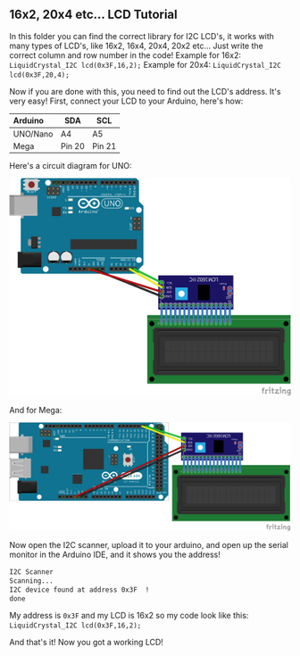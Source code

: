 ## 16x2, 20x4 etc... LCD Tutorial
In this folder you can find the correct library for I2C LCD's, it works with many types of LCD's, like 16x2, 16x4, 20x4, 20x2 etc... Just write the correct column and row number in the code!
Example for 16x2:
`LiquidCrystal_I2C lcd(0x3F,16,2);`
Example for 20x4:
`LiquidCrystal_I2C lcd(0x3F,20,4);`

Now if you are done with this, you need to find out the LCD's address. It's very easy! First, connect your LCD to your Arduino, here's how:

Arduino        | SDA           | SCL           |
:------------- | ------------- | ------------- |
UNO/Nano       | A4            | A5            |
Mega           | Pin 20        | Pin 21        |

Here's a circuit diagram for UNO:

![](https://raw.githubusercontent.com/stephenmiller04/SUArduinoCollection/master/Displays/LCD16x2_20x4/UNO_circuit_diagram.png)

And for Mega:

![](https://raw.githubusercontent.com/stephenmiller04/SUArduinoCollection/master/Displays/LCD16x2_20x4/MEGA_circuit_diagram.png)

Now open the I2C scanner, upload it to your arduino, and open up the serial monitor in the Arduino IDE, and it shows you the address!
```
I2C Scanner
Scanning...
I2C device found at address 0x3F  !
done
```

My address is `0x3F` and my LCD is 16x2 so my code look like this:
`LiquidCrystal_I2C lcd(0x3F,16,2);`

And that's it! Now you got a working LCD!
